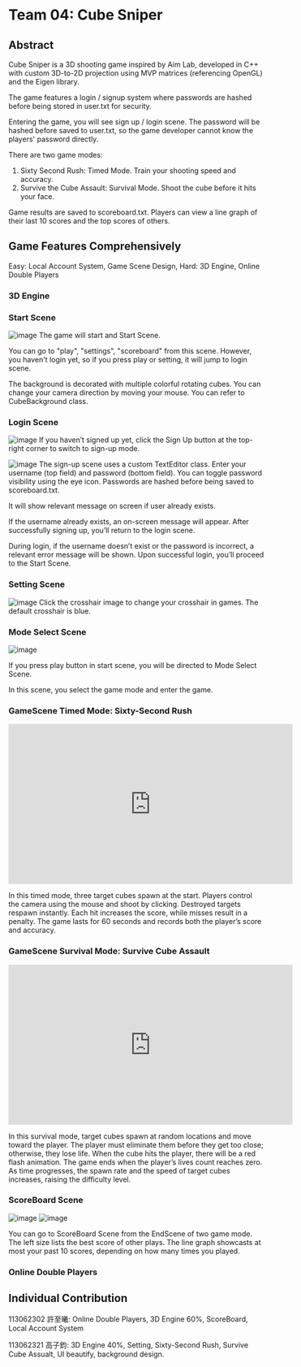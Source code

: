 # Team 04: Cube Sniper
## Abstract

Cube Sniper is a 3D shooting game inspired by Aim Lab, developed in C++ with custom 3D-to-2D projection using MVP matrices (referencing OpenGL) and the Eigen library.

The game features a login / signup system where passwords are hashed before being stored in user.txt for security.

Entering the game, you will see sign up / login scene. The password will be hashed before saved to user.txt, so the game developer cannot know the players' password directly.

There are two game modes:

1. Sixty Second Rush: Timed Mode. Train your shooting speed and accuracy.
2. Survive the Cube Assault: Survival Mode. Shoot the cube before it hits your face.

Game results are saved to scoreboard.txt. Players can view a line graph of their last 10 scores and the top scores of others.


## Game Features Comprehensively
Easy: Local Account System, Game Scene Design, 
Hard: 3D Engine, Online Double Players
### 3D Engine


### Start Scene
![image](https://hackmd.io/_uploads/H1mo0TKQxg.png)
The game will start and Start Scene. 

You can go to "play", "settings", "scoreboard" from this scene.
However, you haven't login yet, so if you press play or setting, it will jump to login scene. 

The background is decorated with multiple colorful rotating cubes. You can change your camera direction by moving your mouse. You can refer to CubeBackground class.

### Login Scene

![image](https://hackmd.io/_uploads/Hy8lx0Fmgx.png)
If you haven’t signed up yet, click the Sign Up button at the top-right corner to switch to sign-up mode.

![image](https://hackmd.io/_uploads/ryARlCYQll.png)
The sign-up scene uses a custom TextEditor class. Enter your username (top field) and password (bottom field). You can toggle password visibility using the eye icon. 
Passwords are hashed before being saved to scoreboard.txt.

It will show relevant message on screen if user already exists.

If the username already exists, an on-screen message will appear. After successfully signing up, you’ll return to the login scene.

During login, if the username doesn’t exist or the password is incorrect, a relevant error message will be shown. Upon successful login, you’ll proceed to the Start Scene.

### Setting Scene

![image](https://hackmd.io/_uploads/H1KXCe5Xge.png)
Click the crosshair image to change your crosshair in games. The default crosshair is blue.

### Mode Select Scene
![image](https://hackmd.io/_uploads/H1qLV0FXeg.png)

If you press play button in start scene, you will be directed to Mode Select Scene. 

In this scene, you select the game mode and enter the game.

### GameScene Timed Mode: Sixty-Second Rush
<iframe width="560" height="315" src="https://www.youtube.com/embed/T_mE24iiS9A?si=4gWmDrp-mHpgt3E1" title="YouTube video player" frameborder="0" allow="accelerometer; autoplay; clipboard-write; encrypted-media; gyroscope; picture-in-picture; web-share" referrerpolicy="strict-origin-when-cross-origin" allowfullscreen></iframe>

In this timed mode, three target cubes spawn at the start. Players control the camera using the mouse and shoot by clicking. Destroyed targets respawn instantly. Each hit increases the score, while misses result in a penalty. The game lasts for 60 seconds and records both the player’s score and accuracy.

### GameScene Survival Mode: Survive Cube Assault
<iframe width="560" height="315" src="https://www.youtube.com/embed/dFGpZQs01rc?si=7GF9a-4u918LrCQH" title="YouTube video player" frameborder="0" allow="accelerometer; autoplay; clipboard-write; encrypted-media; gyroscope; picture-in-picture; web-share" referrerpolicy="strict-origin-when-cross-origin" allowfullscreen></iframe>

In this survival mode, target cubes spawn at random locations and move toward the player. The player must eliminate them before they get too close; otherwise, they lose life. When the cube hits the player, there will be a red flash animation. The game ends when the player’s lives count reaches zero. As time progresses, the spawn rate and the speed of target cubes increases, raising the difficulty level.


### ScoreBoard Scene

![image](https://hackmd.io/_uploads/Hy1Wan57ex.png)
![image](https://hackmd.io/_uploads/r1m-QJc7lg.png)

You can go to ScoreBoard Scene from the EndScene of two game mode. The left size lists the best score of other plays. The line graph showcasts at most your past 10 scores, depending on how many times you played.

### Online Double Players


## Individual Contribution 
113062302 許至曦: Online Double Players, 3D Engine 60%, ScoreBoard, Local Account System

113062321 高子鈞: 3D Engine 40%, Setting, Sixty-Second Rush, Survive Cube Assualt, UI beautify, background design.